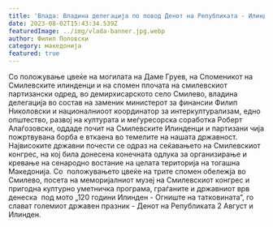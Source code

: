 ```yaml
---
title: 'Влада: Владина делегација по повод Денот на Републиката - Илинден , положи цвеќе и во Смилево - 02 АВГУСТ 2023'
date: 2023-08-02T15:43:34.539Z
featuredImage: ../img/vlada-banner.jpg.webp
author: Филип Поповски
category: македонија
featured: true
---
```

Со положување цвеќе на могилата на Даме Груев, на Споменикот на Смилевските илинденци и на спомен плочата на смилевскиот партизански одред, во демирхисарското село Смилево, владина делегација во состав на заменик министерот за финансии Филип Николовски и националниоот координатор за интеркултурализам, едно општество, развој на културата и меѓуресорска соработка Роберт Алаѓозовски, оддаде почит на Смилевските Илинденци и партизани чија пожртвувана борба е вткаена во темелите на нашата државност.
Највисоките државни почести се одраз на сеќавањето на Смилевскиот конгрес, на кој била донесена конечната одлука за организирање и кревање на сенародно востание на целата територија на тогашна Македонија.
Со  положувањето цвеќе на трите спомен обележја во Смилево, посета на меморијалниот музеј на Смилевскиот конгрес и пригодна културно уметничка програма, граѓаните и државниот врв денеска  под мото „120 години Илинден - Огниште на татковината“, го слават големиот државен празник - Денот на Републиката 2 Август и Илинден.
